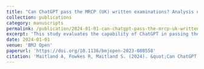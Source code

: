 ```yaml
---
title: "Can ChatGPT pass the MRCP (UK) written examinations? Analysis of performance and errors using a clinical decision-reasoning framework"
collection: publications
category: manuscripts
permalink: /publication/2024-01-01-can-chatgpt-pass-the-mrcp-uk-written-examinations-analysis-of-performance-and-errors-using-a-clinical-decision-reasoning-framework
excerpt: 'This study evaluates the capability of ChatGPT in passing the MRCP (UK) written examinations, analyzing its performance and errors within the context of clinical decision reasoning.'
date: 2024-01-01
venue: 'BMJ Open'
paperurl: 'https://doi.org/10.1136/bmjopen-2023-080558'
citation: 'Maitland A, Fowkes R, Maitland S. (2024). &quot;Can ChatGPT pass the MRCP (UK) written examinations? Analysis of performance and errors using a clinical decision-reasoning framework.&quot; <i>BMJ Open</i>, 14:e080558. doi: 10.1136/bmjopen-2023-080558.'
---
```

